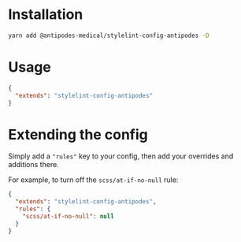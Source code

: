 # Installation

```bash
yarn add @antipodes-medical/stylelint-config-antipodes -D
```

# Usage

```json
{
  "extends": "stylelint-config-antipodes"
}
```

# Extending the config

Simply add a `"rules"` key to your config, then add your overrides and additions there.

For example, to turn off the `scss/at-if-no-null` rule:

```json
{
  "extends": "stylelint-config-antipodes",
  "rules": {
    "scss/at-if-no-null": null
  }
}
```